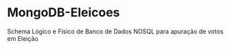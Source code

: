 # MongoDB-Eleicoes
Schema Lógico e Físico de Banco de Dados NOSQL para apuração de votos em Eleição
